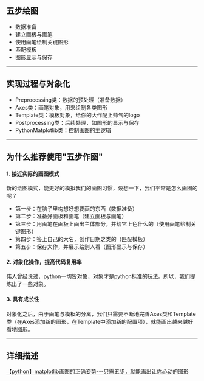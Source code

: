 ## 五步绘图

- 数据准备
- 建立画板与画笔
- 使用画笔绘制关键图形
- 匹配模板
- 图形显示与保存

---

## 实现过程与对象化

- Preprocessing类：数据的预处理（准备数据）
- Axes类：画笔对象，用来绘制各类图形
- Template类：模板对象，给你的大作配上帅气的logo
- Postprocessing类：后续处理，如图形的显示与保存
- PythonMatplotlib类：控制画图的主逻辑

---

## 为什么推荐使用"五步作图"

#### 1. 接近实际的画图模式

新的绘图模式，能更好的模拟我们的画图习惯，设想一下，我们平常是怎么画图的呢？

- 第一步：在脑子里构想好想要画的东西（数据准备）
- 第二步：准备好画板和画笔（建立画板与画笔）
- 第三步：用画笔在画板上画出主体部分，并给它上色什么的（使用画笔绘制关键图形）
- 第四步：签上自己的大名，创作日期之类的（匹配模板）
- 第五步：保存大作，并展示给别人看（图形显示与保存）

#### 2. 对象化操作，提高代码复用率

伟人曾经说过，python一切皆对象，对象才是python标准的玩法。所以，我们提炼出了一些对象。

#### 3. 具有成长性

对象化之后，由于画笔与模板的分离，我们只需要不断地完善Axes类和Template类（在Axes添加新的图形，在Template中添加新的配置项），就能画出越来越好看地图形。

---

## 详细描述

[【python】matplotlib画图的正确姿势---只需五步，就能画出让你心动的图形](https://blog.csdn.net/weixin_43868754/article/details/104956081)

